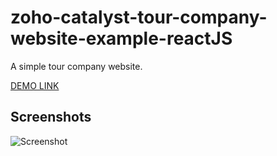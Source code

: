 # zoho-catalyst-tour-company-website-example-reactJS
A simple tour company website.

[DEMO LINK](https://backroads-771945458.development.catalystserverless.com/app/#home)


## Screenshots
![Screenshot](preview.png)
